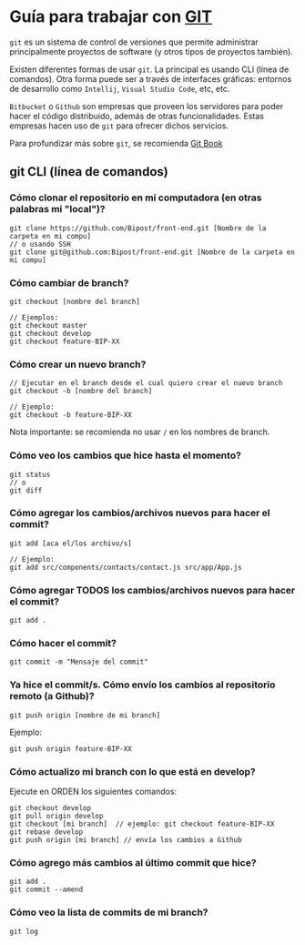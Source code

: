 # Guía para trabajar con [GIT](https://git-scm.com/)

`git` es un sistema de control de versiones que permite administrar principalmente proyectos de software (y otros tipos de proyectos también).

Existen diferentes formas de usar `git`. La principal es usando CLI (línea de comandos). Otra forma puede ser a través de interfaces gráficas: entornos de desarrollo como `Intellij`, `Visual Studio Code`, etc, etc.

`Bitbucket` o `Github` son empresas que proveen los servidores para poder hacer el código distribuido, además de otras funcionalidades. Estas empresas hacen uso de `git` para ofrecer dichos servicios.

Para profundizar más sobre `git`, se recomienda [Git Book](https://git-scm.com/book/en/v2)

## git CLI (línea de comandos)

### Cómo clonar el repositorio en mi computadora (en otras palabras mi "local")?
```
git clone https://github.com/Bipost/front-end.git [Nombre de la carpeta en mi compu]
// o usando SSH
git clone git@github.com:Bipost/front-end.git [Nombre de la carpeta en mi compu]
```

### Cómo cambiar de branch?
```
git checkout [nombre del branch]

// Ejemplos:
git checkout master
git checkout develop
git checkout feature-BIP-XX
```

### Cómo crear un nuevo branch?
```
// Ejecutar en el branch desde el cual quiero crear el nuevo branch
git checkout -b [nombre del branch]

// Ejemplo:
git checkout -b feature-BIP-XX
```
Nota importante: se recomienda no usar `/` en los nombres de branch.

### Cómo veo los cambios que hice hasta el momento?
```
git status
// o
git diff
```

### Cómo agregar los cambios/archivos nuevos para hacer el commit?
```
git add [aca el/los archivo/s]

// Ejemplo:
git add src/components/contacts/contact.js src/app/App.js
```

### Cómo agregar TODOS los cambios/archivos nuevos para hacer el commit?
```
git add .
```

### Cómo hacer el commit?
```
git commit -m "Mensaje del commit"
```

### Ya hice el commit/s. Cómo envío los cambios al repositorio remoto (a Github)?
```
git push origin [nombre de mi branch]
```
Ejemplo:
```
git push origin feature-BIP-XX
```

### Cómo actualizo mi branch con lo que está en develop?
Ejecute en ORDEN los siguientes comandos:
```
git checkout develop
git pull origin develop
git checkout [mi branch]  // ejemplo: git checkout feature-BIP-XX
git rebase develop
git push origin [mi branch] // envía los cambios a Github
```

### Cómo agrego más cambios al último commit que hice?
```
git add .
git commit --amend
```

### Cómo veo la lista de commits de mi branch?
```
git log
```